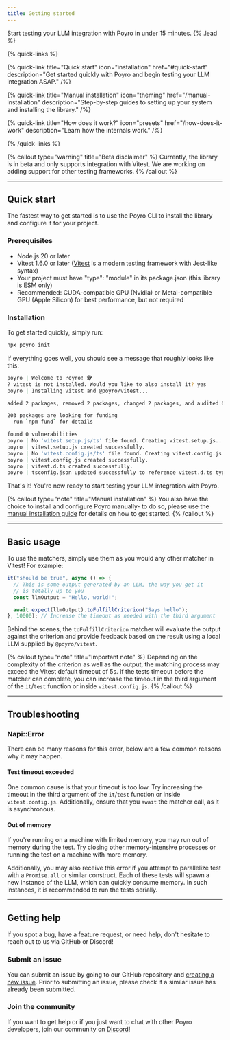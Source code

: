 ```yaml
---
title: Getting started
---
```


Start testing your LLM integration with Poyro in under 15 minutes. {% .lead %}

{% quick-links %}

{% quick-link title="Quick start" icon="installation" href="#quick-start" description="Get started quickly with Poyro and begin testing your LLM integration ASAP." /%}

{% quick-link title="Manual installation" icon="theming" href="/manual-installation" description="Step-by-step guides to setting up your system and installing the library." /%}

{% quick-link title="How does it work?" icon="presets" href="/how-does-it-work" description="Learn how the internals work." /%}

<!-- {% quick-link title="API reference" icon="plugins" href="/" description="Use advanced utilities to test your app the right way." /%} -->

{% /quick-links %}

{% callout type="warning" title="Beta disclaimer" %}
Currently, the library is in beta and only supports integration with Vitest. We are working on adding support for other testing frameworks.
{% /callout %}

---

## Quick start

The fastest way to get started is to use the Poyro CLI to install the library and configure it for your project.

### Prerequisites

- Node.js 20 or later
- Vitest 1.6.0 or later ([Vitest](https://vitest.dev/) is a modern testing framework with Jest-like syntax)
- Your project must have "type": "module" in its package.json (this library is ESM only)
- Recommended: CUDA-compatible GPU (Nvidia) or Metal-compatible GPU (Apple Silicon) for best performance, but not required

### Installation

To get started quickly, simply run:

```bash
npx poyro init
```

If everything goes well, you should see a message that roughly looks like this:

```bash
poyro | Welcome to Poyro! 🕵️
? vitest is not installed. Would you like to also install it? yes
poyro | Installing vitest and @poyro/vitest...

added 2 packages, removed 2 packages, changed 2 packages, and audited 611 packages in 9s

203 packages are looking for funding
  run `npm fund` for details

found 0 vulnerabilities
poyro | No 'vitest.setup.js/ts' file found. Creating vitest.setup.js...
poyro | vitest.setup.js created successfully.
poyro | No 'vitest.config.js/ts' file found. Creating vitest.config.js...
poyro | vitest.config.js created successfully.
poyro | vitest.d.ts created successfully.
poyro | tsconfig.json updated successfully to reference vitest.d.ts types.
```

That's it! You're now ready to start testing your LLM integration with Poyro.

{% callout type="note" title="Manual installation" %}
You also have the choice to install and configure Poyro manually- to do so, please use the [manual installation guide](/manual-installation) for details on how to get started.
{% /callout %}

---

## Basic usage

To use the matchers, simply use them as you would any other matcher in Vitest! For example:

```typescript
it("should be true", async () => {
  // This is some output generated by an LLM, the way you get it
  // is totally up to you
  const llmOutput = "Hello, world!";

  await expect(llmOutput).toFulfillCriterion("Says hello");
}, 10000); // Increase the timeout as needed with the third argument
```

Behind the scenes, the `toFulfillCriterion` matcher will evaluate the output against the criterion and provide feedback based on the result using a local LLM supplied by `@poyro/vitest`.

{% callout type="note" title="Important note" %}
Depending on the complexity of the criterion as well as the output, the matching process may exceed the Vitest default timeout of 5s. If the tests timeout before the matcher can complete, you can increase the timeout in the third argument of the `it`/`test` function or inside `vitest.config.js`.
{% /callout %}

---

## Troubleshooting

### Napi::Error

There can be many reasons for this error, below are a few common reasons why it may happen.

#### Test timeout exceeded

One common cause is that your timeout is too low. Try increasing the timeout in the third argument of the `it`/`test` function or inside `vitest.config.js`. Additionally, ensure that you `await` the matcher call, as it is asynchronous.

#### Out of memory

If you're running on a machine with limited memory, you may run out of memory during the test. Try closing other memory-intensive processes or running the test on a machine with more memory.

Additionally, you may also receive this error if you attempt to parallelize test with a `Promise.all` or similar construct. Each of these tests will spawn a new instance of the LLM, which can quickly consume memory. In such instances, it is recommended to run the tests serially.

---

## Getting help

If you spot a bug, have a feature request, or need help, don't hesitate to reach out to us via GitHub or Discord!

### Submit an issue

You can submit an issue by going to our GitHub repository and [creating a new issue](https://github.com/poyro/poyro/issues/new). Prior to submitting an issue, please check if a similar issue has already been submitted.

### Join the community

If you want to get help or if you just want to chat with other Poyro developers, join our community on [Discord](https://discord.gg/xcQWXeyk)!
